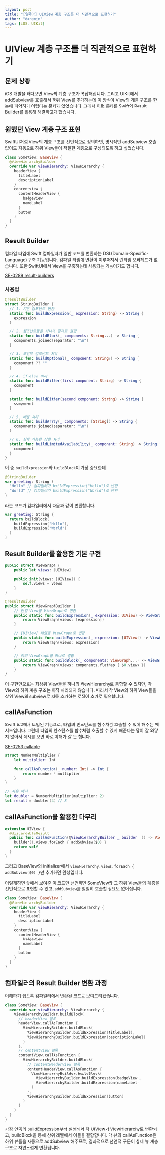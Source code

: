 ```yaml
---
layout: post
title: "[얼죽아] UIView 계층 구조를 더 직관적으로 표현하기"
author: "doremin"
tags: [iOS, UIKit]
---
```


# UIView 계층 구조를 더 직관적으로 표현하기

## 문제 상황

iOS 개발을 하다보면 View의 계층 구조가 복잡해집니다. 그리고 UIKit에서 addSubview를 호출해서 하위 View를 추가하는데 이 방식이 View의 계층 구조를 한눈에 파악하기 어렵다는 문제가 있었습니다. 그래서 이런 문제를 Swift의 Result Builder를 활용해 해결하고자 했습니다.

## 원했던 View 계층 구조 표현

SwiftUI처럼 View의 계층 구조를 선언적으로 정의하면, 명시적인 addSubview 호출 없이도 자동으로 하위 View들이 적절한 계층으로 구성되도록 하고 싶었습니다.

```swift
class SomeView: BaseView {
  @ViewHierarchyBuilder
  override var viewHierarchy: ViewHierarchy {
    headerView {
      titleLabel
      descriptionLabel
    }
    contentView {
      contentHeaderView {
        badgeView
        nameLabel
      }
      button
    }
  }
}
```

## Result Builder

컴파일 타임에 Swift 컴파일러가 일반 코드를 변환하는 DSL(Domain-Specific-Language) 구축 기능입니다.
컴파일 타임에 변환이 이루어져서 런타임 오버헤드가 없습니다.
또한 SwiftUI에서 View를 구축하는데 사용되는 기능이기도 합니다.

[SE-0289 result-builders](https://github.com/swiftlang/swift-evolution/blob/main/proposals/0289-result-builders.md)

### 사용법

```swift
@resultBuilder
struct StringBuilder {
  // 1. 기본 컴포넌트 변환
  static func buildExpression(_ expression: String) -> String {
    expression
  }

  // 2. 컴포넌트들을 하나의 결과로 결합
  static func buildBlock(_ components: String...) -> String {
    components.joined(separator: "\n")
  }

  // 3. 조건부 컴포넌트 처리
  static func buildOptional(_ component: String?) -> String {
    component ?? ""
  }

  // 4. if-else 처리
  static func buildEither(first component: String) -> String {
    component
  }

  static func buildEither(second component: String) -> String {
    component
  }

  // 5. 배열 처리
  static func buildArray(_ components: [String]) -> String {
    components.joined(separator: "\n")
  }

  // 6. 실패 가능한 상황 처리
  static func buildLimitedAvailability(_ component: String) -> String {
    component
  }
}
```

이 중 `buildExpression`와 `buildBlock`이 가장 중요한데

```swift
@StringBuilder
var greeting: String {
  "Hello" // 컴파일러가 buildExpression("Hello")로 변환
  "World" // 컴파일러가 buildExpression("World")로 변환
}
```

라는 코드가 컴파일러에서 다음과 같이 변환합니다.

```swift
var greeting: String {
  return buildBlock(
    buildExpression("Hello"),
    buildExpression("World")
  )
}
```

## Result Builder를 활용한 기본 구현

```swift
public struct ViewGraph {
    public let views: [UIView]

    public init(views: [UIView]) {
        self.views = views
    }
}

@resultBuilder
public struct ViewGraphBuilder {
    // 단일 View를 ViewGraph로 변환
    public static func buildExpression(_ expression: UIView) -> ViewGraph {
        return ViewGraph(views: [expression])
    }

    // [UIView] 배열을 ViewGraph로 변환
    public static func buildExpression(_ expression: [UIView]) -> ViewGraph {
        return ViewGraph(views: expression)
    }

    // 여러 ViewGraph를 하나로 결합
    public static func buildBlock(_ components: ViewGraph...) -> ViewGraph {
        return ViewGraph(views: components.flatMap { $0.views })
    }
}
```

이 구현만으로는 최상위 View들을 하나의 ViewHierarchy로 통합할 수 있지만, 각 View의 하위 계층 구조는 아직 처리되지 않습니다. 따라서 각 View의 하위 View들을 상위 View의 subview로 자동 추가하는 로직이 추가로 필요합니다.

## callAsFunction

Swift 5.2에서 도입된 기능으로, 타입의 인스턴스를 함수처럼 호출할 수 있게 해주는 메서드입니다.
그런데 타입의 인스턴스를 함수처럼 호출할 수 있게 해준다는 말이 잘 와닿지 않아서 예시를 보면 바로 이해가 갈 듯 합니다.

[SE-0253 callable](https://github.com/swiftlang/swift-evolution/blob/main/proposals/0253-callable.md)

```swift
struct NumberMultiplier {
    let multiplier: Int

    func callAsFunction(_ number: Int) -> Int {
        return number * multiplier
    }
}

// 사용 예시
let doubler = NumberMultiplier(multiplier: 2)
let result = doubler(4) // 8
```

## callAsFunction을 활용한 마무리

```swift
extension UIView {
  @discardableResult
  public func callAsFunction(@ViewHierarchyBuilder _ builder: () -> ViewHierarchy) -> UIView {
    builder().views.forEach { addSubview($0) }
    return self
  }
}
```

그리고 BaseView의 initializer에서 `viewHierarchy.views.forEach { addSubview($0) }`만 추가하면 완성입니다.

이렇게하면 앞에서 보여준 이 코드만 선언하면 SomeView와 그 하위 View들의 계층을 선언적으로 표현할 수 있고, `addSubview`를 일일히 호출할 필요도 없어집니다.

```swift
class SomeView: BaseView {
  @ViewHierarchyBuilder
  override var viewHierarchy: ViewHierarchy {
    headerView {
      titleLabel
      descriptionLabel
    }
    contentView {
      contentHeaderView {
        badgeView
        nameLabel
      }
      button
    }
  }
}
```

## 컴파일러의 Result Builder 변환 과정

이해하기 쉽도록 컴파일러에서 변환된 코드로 보여드리겠습니다.

```swift
class SomeView: BaseView {
  override var viewHierarchy: ViewHierarchy {
    ViewHierarchyBuilder.buildBlock(
      // headerView 블록
      headerView.callAsFunction {
        ViewHierarchyBuilder.buildBlock(
          ViewHierarchyBuilder.buildExpression(titleLabel),
          ViewHierarchyBuilder.buildExpression(descriptionLabel)
        )
      },
      // contentView 블록
      contentView.callAsFunction {
        ViewHierarchyBuilder.buildBlock(
          // contentHeaderView 블록
          contentHeaderView.callAsFunction {
            ViewHierarchyBuilder.buildBlock(
              ViewHierarchyBuilder.buildExpression(badgeView),
              ViewHierarchyBuilder.buildExpression(nameLabel)
            )
          },
          ViewHierarchyBuilder.buildExpression(button)
        )
      }
    )
  }
}
```

가장 안쪽의 buildExpression부터 실행되어 각 UIView가 ViewHierarchy로 변환되고, buildBlock을 통해 상위 레벨에서 이들을 결합합니다. 각 뷰의 callAsFunction은 하위 뷰들을 자동으로 addSubview 해주므로, 결과적으로 선언적 구문이 실제 뷰 계층 구조로 자연스럽게 변환됩니다.

